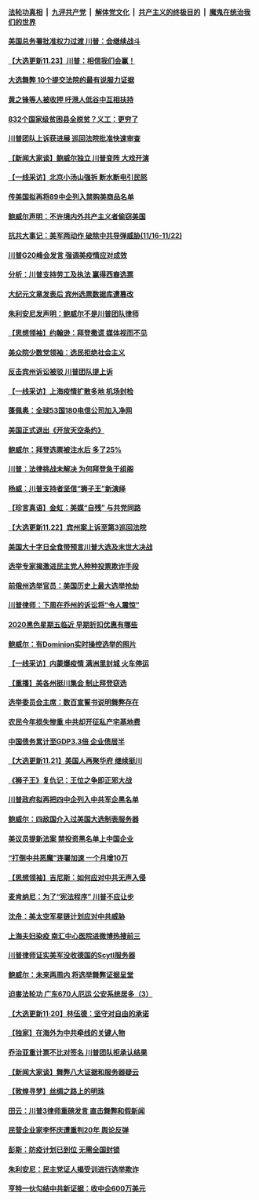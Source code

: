

####  [法轮功真相](../../../../basic/blob/master/README.md?t=11241102) &nbsp;|&nbsp; [九评共产党](../../../../9ping.md/blob/master/README.md?t=11241102) &nbsp;|&nbsp; [解体党文化](../../../../jtdwh.md/blob/master/README.md?t=11241102)  &nbsp;|&nbsp; [共产主义的终极目的](../../../../gczydzjmd.md/blob/master/README.md?t=11241102) &nbsp;|&nbsp; [魔鬼在统治我们的世界](../../../../mgztzwmdsj.md/blob/master/README.md?t=11241102) 

#### [美国总务署批准权力过渡 川普：会继续战斗](../pages/nf4514/n12570599.md?t=11241102) 

#### [【大选更新11.23】川普：相信我们会赢！](../pages/nf4514/n12569219.md?t=11241102) 

#### [大选舞弊 10个提交法院的最有说服力证据](../pages/nf4514/n12570314.md?t=11241102) 

#### [黄之锋等人被收押 吁港人低谷中互相扶持](../pages/nf4514/n12570236.md?t=11241102) 

#### [832个国家级贫困县全脱贫？义工：更穷了](../pages/nf4514/n12570198.md?t=11241102) 

#### [川普团队上诉获进展 巡回法院批准快速审查](../pages/nf4514/n12570157.md?t=11241102) 

#### [【新闻大家谈】鲍威尔独立 川普变阵 大戏开演](../pages/nf4514/n12569578.md?t=11241102) 

#### [【一线采访】北京小汤山强拆 断水断电引民怒](../pages/nf4514/n12569430.md?t=11241102) 

#### [传美国拟再将89中企列入禁购美商品名单](../pages/nf4514/n12569037.md?t=11241102) 

#### [鲍威尔声明：不许境内外共产主义者偷窃美国](../pages/nf4514/n12569436.md?t=11241102) 

#### [抗共大事记：美军两动作 破除中共导弹威胁(11/16-11/22)](../pages/nf4514/n12567928.md?t=11241102) 

#### [川普G20峰会发言 强调美疫情应对成效](../pages/nf4514/n12569057.md?t=11241102) 

#### [分析：川普支持劳工及执法 赢得西裔选票](../pages/nf4514/n12568954.md?t=11241102) 

#### [大纪元文章发表后 宾州选票数据库遭篡改](../pages/nf4514/n12568105.md?t=11241102) 

#### [朱利安尼发声明：鲍威尔不是川普团队律师](../pages/nf4514/n12568283.md?t=11241102) 

#### [【思想领袖】约翰逊：拜登撒谎 媒体视而不见](../pages/nf4514/n12516432.md?t=11241102) 

#### [美众院少数党领袖：选民拒绝社会主义](../pages/nf4514/n12568272.md?t=11241102) 

#### [反击宾州诉讼被驳 川普团队提上诉](../pages/nf4514/n12567745.md?t=11241102) 

#### [【一线采访】上海疫情扩散多地 机场封检](../pages/nf4514/n12567886.md?t=11241102) 

#### [蓬佩奥：全球53国180电信公司加入净网](../pages/nf4514/n12567930.md?t=11241102) 

#### [美国正式退出《开放天空条约》](../pages/nf4514/n12567863.md?t=11241102) 

#### [鲍威尔：拜登选票被注水后 多了25%](../pages/nf4514/n12567743.md?t=11241102) 

#### [川普：法律挑战未解决 为何拜登急于组阁](../pages/nf4514/n12567513.md?t=11241102) 

#### [杨威：川普支持者坚信“狮子王”新演绎](../pages/nf4514/n12566967.md?t=11241102) 

#### [【珍言真语】金虹：美媒“自残” 与共党同路](../pages/nf4514/n12567368.md?t=11241102) 

#### [【大选更新11.22】宾州案上诉至第3巡回法院](../pages/nf4514/n12567305.md?t=11241102) 

#### [美国大十字日全食带预言川普大选及末世大决战](../pages/nf4514/n12553592.md?t=11241102) 

#### [选举专家揭激进民主党人种种投票欺诈手段](../pages/nf4514/n12566412.md?t=11241102) 

#### [前俄州选举官员：美国历史上最大选举抢劫](../pages/nf4514/n12566551.md?t=11241102) 

#### [川普律师：下周在乔州的诉讼将“令人震惊”](../pages/nf4514/n12566835.md?t=11241102) 

#### [2020黑色星期五临近 早期折扣优惠有哪些](../pages/nf4514/n12566806.md?t=11241102) 

#### [鲍威尔：有Dominion实时操控选举的照片](../pages/nf4514/n12566530.md?t=11241102) 

#### [【一线采访】内蒙爆疫情 满洲里封城 火车停运](../pages/nf4514/n12566190.md?t=11241102) 

#### [【重播】美各州挺川集会 制止拜登窃选](../pages/nf4514/n12565157.md?t=11241102) 

#### [选举委员会主席：数百宣誓书说明舞弊存在](../pages/nf4514/n12566323.md?t=11241102) 

#### [农民今年损失惨重 中共却开征私产宅基地费](../pages/nf4514/n12566226.md?t=11241102) 

#### [中国债务累计至GDP3.3倍 企业债居半](../pages/nf4514/n12565742.md?t=11241102) 

#### [【大选更新11.21】美国人再聚华府 继续挺川](../pages/nf4514/n12565761.md?t=11241102) 

#### [《狮子王》复仇记：王位之争即正邪大战](../pages/nf4514/n12564664.md?t=11241102) 

#### [川普政府拟再把四中企列入中共军企黑名单](../pages/nf4514/n12565131.md?t=11241102) 

#### [鲍威尔：四敌国介入过美国大选制表服务器](../pages/nf4514/n12564746.md?t=11241102) 

#### [美议员提新法案 禁投资黑名单上中国企业](../pages/nf4514/n12564953.md?t=11241102) 

#### [“打倒中共恶魔”连署加速 一个月增10万](../pages/nf4514/n12564665.md?t=11241102) 

#### [【思想领袖】吉尼斯：如何应对中共无声入侵](../pages/nf4514/n12499541.md?t=11241102) 

#### [麦肯纳尼：为了“宪法程序” 川普不应让步](../pages/nf4514/n12564900.md?t=11241102) 

#### [沈舟：美太空军星链计划应对中共威胁](../pages/nf4514/n12564658.md?t=11241102) 

#### [上海夫妇染疫 南汇中心医院进微博热搜前三](../pages/nf4514/n12564539.md?t=11241102) 

#### [川普律师证实美军没收德国的Scytl服务器](../pages/nf4514/n12564609.md?t=11241102) 

#### [鲍威尔：未来两周内 将选举舞弊证据呈堂](../pages/nf4514/n12564524.md?t=11241102) 

#### [迫害法轮功 广东670人厄运 公安系统居多（3）](../pages/nf4514/n12563529.md?t=11241102) 

#### [【大选更新11·20】林伍德：坚守对自由的承诺](../pages/nf4514/n12563284.md?t=11241102) 

#### [【独家】在海外为中共牵线的关键人物](../pages/nf4514/n12552112.md?t=11241102) 

#### [乔治亚重计票不比对签名 川普团队拒承认结果](../pages/nf4514/n12564010.md?t=11241102) 

#### [【新闻大家谈】舞弊八大证据和服务器疑云](../pages/nf4514/n12563699.md?t=11241102) 

#### [【敦煌寻梦】丝绸之路上的明珠](../pages/nf4514/n12527927.md?t=11241102) 

#### [田云：川普3律师重磅发言 直击舞弊和假新闻](../pages/nf4514/n12562667.md?t=11241102) 

#### [民营企业家李怀庆遭重判20年 舆论反弹](../pages/nf4514/n12563545.md?t=11241102) 

#### [彭斯：防疫计划已到位 无需全国封锁](../pages/nf4514/n12563059.md?t=11241102) 

#### [朱利安尼：民主党证人揭受训进行选举欺诈](../pages/nf4514/n12562696.md?t=11241102) 

#### [亨特一伙勾结中共新证据：收中企600万美元](../pages/nf4514/n12562694.md?t=11241102) 

